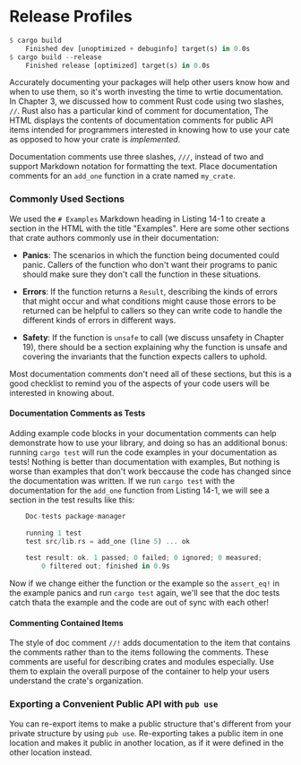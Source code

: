 # Release Profiles

```rust
$ cargo build 
    Finished dev [unoptimized + debuginfo] target(s) in 0.0s
$ cargo build --release
    Finished release [optimized] target(s) in 0.0s
```

Accurately documenting your packages will help other users know how and when to use them, so it's worth investing the time to wrtie documentation. In Chapter 3, we discussed how to comment Rust code using two slashes, `//`. Rust also has a particular kind of comment for documentation, The HTML displays the contents of documentation comments for public API items intended for programmers interested in knowing how to use your cate as opposed to how your crate is *implemented*.

Documentation comments use three slashes, `///`, instead of two and support Markdown notation for formatting the text. Place documentation comments for an `add_one` function in a crate named `my_crate`.

### Commonly Used Sections

We used the `# Examples` Markdown heading in Listing 14-1 to create a section in the HTML with the title "Examples". Here are some other sections that crate authors commonly use in their documentation:

- **Panics**: The scenarios in which the function being documented could panic. Callers of the function who don't want their programs to panic should make sure they don't call the function in these situations.

- **Errors**: If the function returns a `Result`, describing the kinds of errors that might occur and what conditions might cause those errors to be returned can be helpful to callers so they can write code to handle the different kinds of errors in different ways.

- **Safety**: If the function is `unsafe` to call (we discuss unsafety in Chapter 19), there should be a section explaining why the function is unsafe and covering the invariants that the function expects callers to uphold.

Most documentation comments don't need all of these sections, but this is a good checklist to remind you of the aspects of your code users will be interested in knowing about.

#### Documentation Comments as Tests

Adding example code blocks in your documentation comments can help demonstrate how to use your library, and doing so has an additional bonus: running `cargo test` will run the code examples in your documentation as tests! Nothing is better than documentation with examples, But nothing is worse than examples that don't work beccause the code has changed since the documentation was written. If we run `cargo test` with the documentation for the `add_one` function from Listing 14-1, we will see a section in the test results like this:

```rust
    Doc-tests package-manager
    
    running 1 test
    test src/lib.rs = add_one (line 5) ... ok
    
    test result: ok. 1 passed; 0 failed; 0 ignored; 0 measured; 
        0 filtered out; finished in 0.9s
```

Now if we change either the function or the example so the `assert_eq!` in the example panics and run `cargo test` again, we'll see that the doc tests catch thata the example and the code are out of sync with each other!

#### Commenting Contained Items

The style of doc comment `//!` adds documentation to the item that contains the comments rather than to the items following the comments. These comments are useful for describing crates and modules especially. Use them to explain the overall purpose of the container to help your users understand the crate's organization.

### Exporting a Convenient Public API with `pub use`

You can re-export items to make a public structure that's different from your private structure by using `pub use`. Re-exporting takes a public item in one location and makes it public in another location, as if it were defined in the other location instead.

